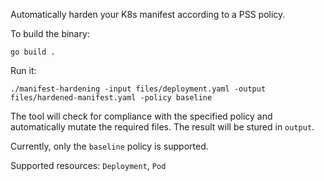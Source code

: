 Automatically harden your K8s manifest according to a PSS policy.

To build the binary:

`go build .`

Run it:

`./manifest-hardening -input files/deployment.yaml -output files/hardened-manifest.yaml -policy baseline`

The tool will check for compliance with the specified policy and automatically mutate the required files. The result will be stured in `output`.

Currently, only the `baseline` policy is supported.

Supported resources: `Deployment`, `Pod`